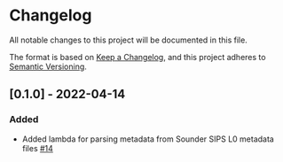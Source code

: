 # Changelog

All notable changes to this project will be documented in this file.

The format is based on [Keep a Changelog](https://keepachangelog.com/en/1.0.0/),
and this project adheres to [Semantic Versioning](https://semver.org/spec/v2.0.0.html).

## [0.1.0] - 2022-04-14

### Added
- Added lambda for parsing metadata from Sounder SIPS L0 metadata files [#14](https://github.com/unity-sds/unity-data-services/issues/14)
